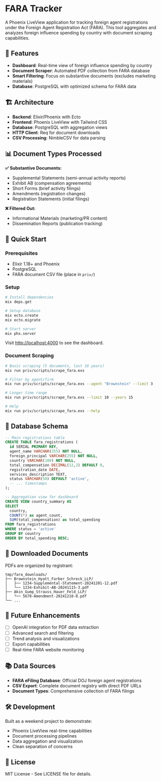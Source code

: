 # FARA Tracker

A Phoenix LiveView application for tracking foreign agent registrations under the Foreign Agent Registration Act (FARA). This tool aggregates and analyzes foreign influence spending by country with document scraping capabilities.

## 🎯 Features

- **Dashboard**: Real-time view of foreign influence spending by country
- **Document Scraper**: Automated PDF collection from FARA database
- **Smart Filtering**: Focus on substantive documents (excludes marketing materials)
- **Database**: PostgreSQL with optimized schema for FARA data

## 🏗️ Architecture

- **Backend**: Elixir/Phoenix with Ecto
- **Frontend**: Phoenix LiveView with Tailwind CSS
- **Database**: PostgreSQL with aggregation views
- **HTTP Client**: Req for document downloads
- **CSV Processing**: NimbleCSV for data parsing

## 📊 Document Types Processed

**✅ Substantive Documents:**
- Supplemental Statements (semi-annual activity reports)
- Exhibit AB (compensation agreements)
- Short Forms (brief activity filings)
- Amendments (registration changes)
- Registration Statements (initial filings)

**❌ Filtered Out:**
- Informational Materials (marketing/PR content)
- Dissemination Reports (publication tracking)

## 🚀 Quick Start

### Prerequisites
- Elixir 1.18+ and Phoenix
- PostgreSQL
- FARA document CSV file (place in `priv/`)

### Setup
```bash
# Install dependencies
mix deps.get

# Setup database
mix ecto.create
mix ecto.migrate

# Start server
mix phx.server
```

Visit [http://localhost:4000](http://localhost:4000) to see the dashboard.

### Document Scraping
```bash
# Basic scraping (5 documents, last 10 years)
mix run priv/scripts/scrape_fara.exs

# Filter by agent/firm
mix run priv/scripts/scrape_fara.exs --agent "Brownstein" --limit 3

# Longer time range
mix run priv/scripts/scrape_fara.exs --limit 10 --years 15

# Help
mix run priv/scripts/scrape_fara.exs --help
```

## 📁 Database Schema

```sql
-- Main registrations table
CREATE TABLE fara_registrations (
  id SERIAL PRIMARY KEY,
  agent_name VARCHAR(255) NOT NULL,
  foreign_principal VARCHAR(255) NOT NULL,
  country VARCHAR(100) NOT NULL,
  total_compensation DECIMAL(12,2) DEFAULT 0,
  registration_date DATE,
  services_description TEXT,
  status VARCHAR(50) DEFAULT 'active',
  -- ... timestamps
);

-- Aggregation view for dashboard
CREATE VIEW country_summary AS
SELECT 
  country,
  COUNT(*) as agent_count,
  SUM(total_compensation) as total_spending
FROM fara_registrations 
WHERE status = 'active'
GROUP BY country
ORDER BY total_spending DESC;
```

## 📄 Downloaded Documents

PDFs are organized by registrant:
```
tmp/fara_downloads/
├── Brownstein_Hyatt_Farber_Schreck_LLP/
│   ├── 1234-Supplemental-Statement-20241201-12.pdf
│   └── 1234-Exhibit-AB-20241115-3.pdf
├── Akin_Gump_Strauss_Hauer_Feld_LLP/
│   └── 5678-Amendment-20241210-8.pdf
└── ...
```

## 🔮 Future Enhancements

- [ ] OpenAI integration for PDF data extraction
- [ ] Advanced search and filtering
- [ ] Trend analysis and visualizations
- [ ] Export capabilities
- [ ] Real-time FARA website monitoring

## 📚 Data Sources

- **FARA eFiling Database**: Official DOJ foreign agent registrations
- **CSV Export**: Complete document registry with direct PDF URLs
- **Document Types**: Comprehensive collection of FARA filings

## 🛠️ Development

Built as a weekend project to demonstrate:
- Phoenix LiveView real-time capabilities
- Document processing pipelines
- Data aggregation and visualization
- Clean separation of concerns

## 📄 License

MIT License - See LICENSE file for details.
